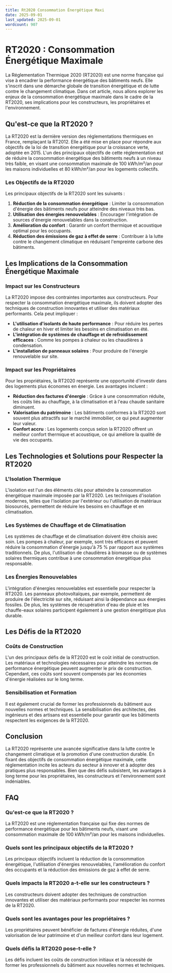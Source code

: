 ```yaml
---
title: Rt2020 Consommation Énergétique Maxi
date: 2025-09-01
last_updated: 2025-09-01
wordcount: 907
---
```


# RT2020 : Consommation Énergétique Maximale

La Réglementation Thermique 2020 (RT2020) est une norme française qui vise à encadrer la performance énergétique des bâtiments neufs. Elle s'inscrit dans une démarche globale de transition énergétique et de lutte contre le changement climatique. Dans cet article, nous allons explorer les enjeux de la consommation énergétique maximale dans le cadre de la RT2020, ses implications pour les constructeurs, les propriétaires et l'environnement.

## Qu'est-ce que la RT2020 ?

La RT2020 est la dernière version des réglementations thermiques en France, remplaçant la RT2012. Elle a été mise en place pour répondre aux objectifs de la loi de transition énergétique pour la croissance verte, adoptée en 2015. L'un des principaux objectifs de cette réglementation est de réduire la consommation énergétique des bâtiments neufs à un niveau très faible, en visant une consommation maximale de 100 kWh/m²/an pour les maisons individuelles et 80 kWh/m²/an pour les logements collectifs.

### Les Objectifs de la RT2020

Les principaux objectifs de la RT2020 sont les suivants :

1. **Réduction de la consommation énergétique** : Limiter la consommation d'énergie des bâtiments neufs pour atteindre des niveaux très bas.
2. **Utilisation des énergies renouvelables** : Encourager l'intégration de sources d'énergie renouvelables dans la construction.
3. **Amélioration du confort** : Garantir un confort thermique et acoustique optimal pour les occupants.
4. **Réduction des émissions de gaz à effet de serre** : Contribuer à la lutte contre le changement climatique en réduisant l'empreinte carbone des bâtiments.

## Les Implications de la Consommation Énergétique Maximale

### Impact sur les Constructeurs

La RT2020 impose des contraintes importantes aux constructeurs. Pour respecter la consommation énergétique maximale, ils doivent adopter des techniques de construction innovantes et utiliser des matériaux performants. Cela peut impliquer :

- **L'utilisation d'isolants de haute performance** : Pour réduire les pertes de chaleur en hiver et limiter les besoins en climatisation en été.
- **L'intégration de systèmes de chauffage et de refroidissement efficaces** : Comme les pompes à chaleur ou les chaudières à condensation.
- **L'installation de panneaux solaires** : Pour produire de l'énergie renouvelable sur site.

### Impact sur les Propriétaires

Pour les propriétaires, la RT2020 représente une opportunité d'investir dans des logements plus économes en énergie. Les avantages incluent :

- **Réduction des factures d'énergie** : Grâce à une consommation réduite, les coûts liés au chauffage, à la climatisation et à l'eau chaude sanitaire diminuent.
- **Valorisation du patrimoine** : Les bâtiments conformes à la RT2020 sont souvent plus attractifs sur le marché immobilier, ce qui peut augmenter leur valeur.
- **Confort accru** : Les logements conçus selon la RT2020 offrent un meilleur confort thermique et acoustique, ce qui améliore la qualité de vie des occupants.

## Les Technologies et Solutions pour Respecter la RT2020

### L'Isolation Thermique

L'isolation est l'un des éléments clés pour atteindre la consommation énergétique maximale imposée par la RT2020. Les techniques d'isolation modernes, telles que l'isolation par l'extérieur ou l'utilisation de matériaux biosourcés, permettent de réduire les besoins en chauffage et en climatisation.

### Les Systèmes de Chauffage et de Climatisation

Les systèmes de chauffage et de climatisation doivent être choisis avec soin. Les pompes à chaleur, par exemple, sont très efficaces et peuvent réduire la consommation d'énergie jusqu'à 75 % par rapport aux systèmes traditionnels. De plus, l'utilisation de chaudières à biomasse ou de systèmes solaires thermiques contribue à une consommation énergétique plus responsable.

### Les Énergies Renouvelables

L'intégration d'énergies renouvelables est essentielle pour respecter la RT2020. Les panneaux photovoltaïques, par exemple, permettent de produire de l'électricité sur site, réduisant ainsi la dépendance aux énergies fossiles. De plus, les systèmes de récupération d'eau de pluie et les chauffe-eaux solaires participent également à une gestion énergétique plus durable.

## Les Défis de la RT2020

### Coûts de Construction

L'un des principaux défis de la RT2020 est le coût initial de construction. Les matériaux et technologies nécessaires pour atteindre les normes de performance énergétique peuvent augmenter le prix de construction. Cependant, ces coûts sont souvent compensés par les économies d'énergie réalisées sur le long terme.

### Sensibilisation et Formation

Il est également crucial de former les professionnels du bâtiment aux nouvelles normes et techniques. La sensibilisation des architectes, des ingénieurs et des artisans est essentielle pour garantir que les bâtiments respectent les exigences de la RT2020.

## Conclusion

La RT2020 représente une avancée significative dans la lutte contre le changement climatique et la promotion d'une construction durable. En fixant des objectifs de consommation énergétique maximale, cette réglementation incite les acteurs du secteur à innover et à adopter des pratiques plus responsables. Bien que des défis subsistent, les avantages à long terme pour les propriétaires, les constructeurs et l'environnement sont indéniables.

## FAQ

### Qu'est-ce que la RT2020 ?

La RT2020 est une réglementation française qui fixe des normes de performance énergétique pour les bâtiments neufs, visant une consommation maximale de 100 kWh/m²/an pour les maisons individuelles.

### Quels sont les principaux objectifs de la RT2020 ?

Les principaux objectifs incluent la réduction de la consommation énergétique, l'utilisation d'énergies renouvelables, l'amélioration du confort des occupants et la réduction des émissions de gaz à effet de serre.

### Quels impacts la RT2020 a-t-elle sur les constructeurs ?

Les constructeurs doivent adopter des techniques de construction innovantes et utiliser des matériaux performants pour respecter les normes de la RT2020.

### Quels sont les avantages pour les propriétaires ?

Les propriétaires peuvent bénéficier de factures d'énergie réduites, d'une valorisation de leur patrimoine et d'un meilleur confort dans leur logement.

### Quels défis la RT2020 pose-t-elle ?

Les défis incluent les coûts de construction initiaux et la nécessité de former les professionnels du bâtiment aux nouvelles normes et techniques.
